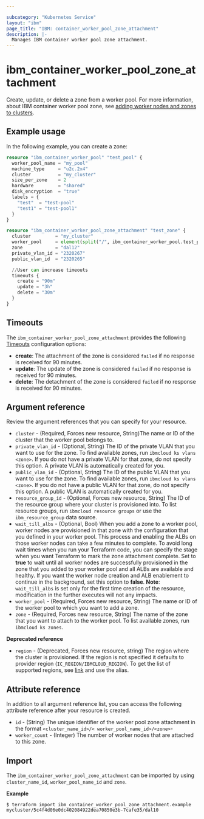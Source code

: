 ```yaml
---

subcategory: "Kubernetes Service"
layout: "ibm"
page_title: "IBM: container_worker_pool_zone_attachment"
description: |-
  Manages IBM container worker pool zone attachment.
---
```


# ibm_container_worker_pool_zone_attachment
Create, update, or delete a zone from a worker pool. For more information, about IBM container worker pool zone, see [adding worker nodes and zones to clusters](https://cloud.ibm.com/docs/containers?topic=containers-add_workers).

## Example usage
In the following example, you can create a zone:

```terraform
resource "ibm_container_worker_pool" "test_pool" {
  worker_pool_name = "my_pool"
  machine_type     = "u2c.2x4"
  cluster          = "my_cluster"
  size_per_zone    = 2
  hardware         = "shared"
  disk_encryption  = "true"
  labels = {
    "test"  = "test-pool"
    "test1" = "test-pool1"
  }
}

resource "ibm_container_worker_pool_zone_attachment" "test_zone" {
  cluster         = "my_cluster"
  worker_pool     = element(split("/", ibm_container_worker_pool.test_pool.id), 1)
  zone            = "dal12"
  private_vlan_id = "2320267"
  public_vlan_id  = "2320265"

  //User can increase timeouts
  timeouts {
    create = "90m"
    update = "3h"
    delete = "30m"
  }
}

```

## Timeouts

The `ibm_container_worker_pool_zone_attachment` provides the following [Timeouts](https://www.terraform.io/docs/configuration/resources.html#timeouts) configuration options:

- **create**: The attachment of the zone is considered `failed` if no response is received for 90 minutes. 
- **update**: The update of the zone is considered `failed` if no response is received for 90 minutes. 
- **delete**: The detachment of the zone is considered `failed` if no response is received for 90 minutes. 


## Argument reference
Review the argument references that you can specify for your resource. 

- `cluster` - (Required, Forces new resource, String)The name or ID of the cluster that the worker pool belongs to.
- `private_vlan_id` - (Optional, String) The ID of the private VLAN that you want to use for the zone. To find available zones, run `ibmcloud ks vlans <zone>`. If you do not have a private VLAN for that zone, do not specify this option. A private VLAN is automatically created for you.
- `public_vlan_id` - (Optional, String) The ID of the public VLAN that you want to use for the zone. To find available zones, run `ibmcloud ks vlans <zone>`.  If you do not have a public VLAN for that zone, do not specify this option. A public VLAN is automatically created for you.
- `resource_group_id` - (Optional, Forces new resource, String) The ID of the resource group where your cluster is provisioned into. To list resource groups, run `ibmcloud resource groups` or use the `ibm_resource_group` data source.
- `wait_till_albs` - (Optional, Bool) When you add a zone to a worker pool, worker nodes are provisioned in that zone with the configuration that you defined in your worker pool. This process and enabling the ALBs on those worker nodes can take a few minutes to complete. To avoid long wait times when you run your  Terraform code, you can specify the stage when you want  Terraform to mark the zone attachment complete. Set to **true** to wait until all worker nodes are successfully provisioned in the zone that you added to your worker pool and all ALBs are available and healthy. If you want the worker node creation and ALB enablement to continue in the background, set this option to **false**. **Note**: `wait_till_albs` is set only for the first time creation of the resource, modification in the further executes will not any impacts.
- `worker_pool` - (Required, Forces new resource, String) The name or ID of the worker pool to which you want to add a zone.
- `zone` - (Required, Forces new resource, String) The name of the zone that you want to attach to the worker pool. To list available zones, run `ibmcloud ks zones`.

**Deprecated reference**

- `region` - (Deprecated, Forces new resource, string) The region where the cluster is provisioned. If the region is not specified it defaults to provider region (`IC_REGION/IBMCLOUD_REGION`). To get the list of supported regions, see [link](https://containers.bluemix.net/v1/regions) and use the alias.

## Attribute reference
In addition to all argument reference list, you can access the following attribute reference after your resource is created.

- `id` - (String) The unique identifier of the worker pool zone attachment in the format `<cluster_name_id>/< worker_pool_name_id>/<zone>`- 
- `worker_count` - (Integer) The number of worker nodes that are attached to this zone.

## Import
The `ibm_container_worker_pool_zone_attachment` can be imported by using `cluster_name_id`, `worker_pool_name_id` and `zone`.

**Example**

```
$ terraform import ibm_container_worker_pool_zone_attachment.example mycluster/5c4f4d06e0dc402084922dea70850e3b-7cafe35/dal10
```
